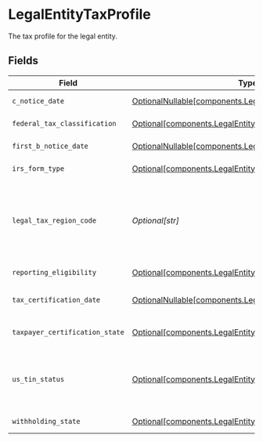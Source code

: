 # LegalEntityTaxProfile

The tax profile for the legal entity.


## Fields

| Field                                                                                                                          | Type                                                                                                                           | Required                                                                                                                       | Description                                                                                                                    | Example                                                                                                                        |
| ------------------------------------------------------------------------------------------------------------------------------ | ------------------------------------------------------------------------------------------------------------------------------ | ------------------------------------------------------------------------------------------------------------------------------ | ------------------------------------------------------------------------------------------------------------------------------ | ------------------------------------------------------------------------------------------------------------------------------ |
| `c_notice_date`                                                                                                                | [OptionalNullable[components.LegalEntityCNoticeDate]](../../models/components/legalentitycnoticedate.md)                       | :heavy_minus_sign:                                                                                                             | C Notice date.                                                                                                                 |                                                                                                                                |
| `federal_tax_classification`                                                                                                   | [Optional[components.LegalEntityFederalTaxClassification]](../../models/components/legalentityfederaltaxclassification.md)     | :heavy_minus_sign:                                                                                                             | Federal tax classification.                                                                                                    | C_CORPORATION                                                                                                                  |
| `first_b_notice_date`                                                                                                          | [OptionalNullable[components.LegalEntityFirstBNoticeDate]](../../models/components/legalentityfirstbnoticedate.md)             | :heavy_minus_sign:                                                                                                             | Initial B Notice date.                                                                                                         |                                                                                                                                |
| `irs_form_type`                                                                                                                | [Optional[components.LegalEntityIrsFormType]](../../models/components/legalentityirsformtype.md)                               | :heavy_minus_sign:                                                                                                             | IRS form type.                                                                                                                 | W_8                                                                                                                            |
| `legal_tax_region_code`                                                                                                        | *Optional[str]*                                                                                                                | :heavy_minus_sign:                                                                                                             | Legal tax region must be "US" if provided W-9, otherwise must be a non-US country.                                             | US                                                                                                                             |
| `reporting_eligibility`                                                                                                        | [Optional[components.LegalEntityReportingEligibility]](../../models/components/legalentityreportingeligibility.md)             | :heavy_minus_sign:                                                                                                             | Tax reporting eligibility.                                                                                                     | ELIGIBLE                                                                                                                       |
| `tax_certification_date`                                                                                                       | [OptionalNullable[components.LegalEntityTaxCertificationDate]](../../models/components/legalentitytaxcertificationdate.md)     | :heavy_minus_sign:                                                                                                             | Tax Certification date.                                                                                                        |                                                                                                                                |
| `taxpayer_certification_state`                                                                                                 | [Optional[components.LegalEntityTaxpayerCertificationState]](../../models/components/legalentitytaxpayercertificationstate.md) | :heavy_minus_sign:                                                                                                             | Taxpayer certification status.                                                                                                 | CERTIFIED                                                                                                                      |
| `us_tin_status`                                                                                                                | [Optional[components.LegalEntityUsTinStatus]](../../models/components/legalentityustinstatus.md)                               | :heavy_minus_sign:                                                                                                             | United States Individual Taxpayer Identification Number (ITIN) status.                                                         | PASSING                                                                                                                        |
| `withholding_state`                                                                                                            | [Optional[components.LegalEntityWithholdingState]](../../models/components/legalentitywithholdingstate.md)                     | :heavy_minus_sign:                                                                                                             | B/C Notice status.                                                                                                             | FIRST_B_NOTICE_RECEIVED                                                                                                        |